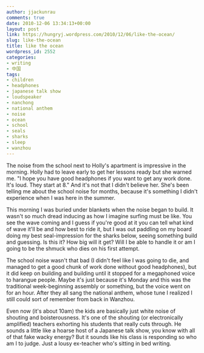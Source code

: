 ```yaml
---
author: jjackunrau
comments: true
date: 2010-12-06 13:34:13+00:00
layout: post
link: https://hungryj.wordpress.com/2010/12/06/like-the-ocean/
slug: like-the-ocean
title: like the ocean
wordpress_id: 2552
categories:
- writing
- 中国
tags:
- children
- headphones
- japanese talk show
- loudspeaker
- nanchong
- national anthem
- noise
- ocean
- school
- seals
- sharks
- sleep
- wanzhou
---
```


The noise from the school next to Holly's apartment is impressive in the morning. Holly had to leave early to get her lessons ready but she warned me. "I hope you have good headphones if you want to get any work done. It's loud. They start at 8." And it's not that I didn't believe her. She's been telling me about the school noise for months, because it's something I didn't experience when I was here in the summer.

This morning I was buried under blankets when the noise began to build. It wasn't so much dread inducing as how I imagine surfing must be like. You see the wave coming and I guess if you're good at it you can tell what kind of wave it'll be and how best to ride it, but I was out paddling on my board doing my best seal-impression for the sharks below, seeing something build and guessing. Is this it? How big will it get? Will I be able to handle it or am I going to be the shmuck who dies on his first attempt.

The school noise wasn't that bad (I didn't feel like I was going to die, and managed to get a good chunk of work done without good headphones), but it did keep on building and building until it stopped for a megaphoned voice to harangue people. Maybe it's just because it's Monday and this was the traditional week-beginning assembly or something, but the voice went on for an hour. After they all sang the national anthem, whose tune I realized I still could sort of remember from back in Wanzhou.

Even now (it's about 10am) the kids are basically just white noise of shouting and boisterousness. It's one of the shouting (or electronically amplified) teachers exhorting his students that really cuts through. He sounds a little like a hoarse host of a Japanese talk show, you know with all of that fake wacky energy? But it sounds like his class is responding so who am I to judge. Just a lousy ex-teacher who's sitting in bed writing.
